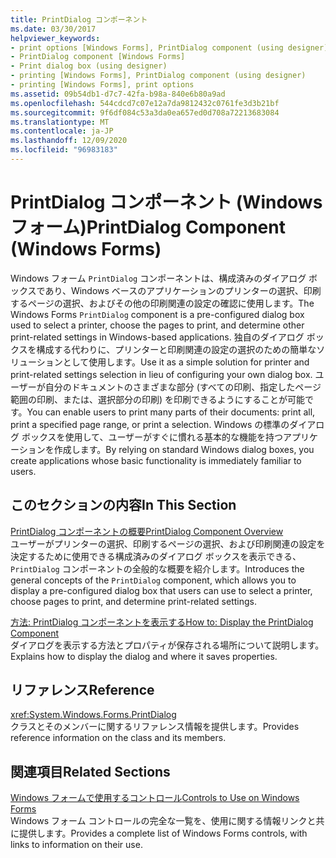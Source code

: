 ```yaml
---
title: PrintDialog コンポーネント
ms.date: 03/30/2017
helpviewer_keywords:
- print options [Windows Forms], PrintDialog component (using designer)
- PrintDialog component [Windows Forms]
- Print dialog box (using designer)
- printing [Windows Forms], PrintDialog component (using designer)
- printing [Windows Forms], print options
ms.assetid: 09b54db1-d7c7-42fa-b98a-840e6b80a9ad
ms.openlocfilehash: 544cdcd7c07e12a7da9812432c0761fe3d3b21bf
ms.sourcegitcommit: 9f6df084c53a3da0ea657ed0d708a72213683084
ms.translationtype: MT
ms.contentlocale: ja-JP
ms.lasthandoff: 12/09/2020
ms.locfileid: "96983183"
---
```

# <a name="printdialog-component-windows-forms"></a><span data-ttu-id="f196a-102">PrintDialog コンポーネント (Windows フォーム)</span><span class="sxs-lookup"><span data-stu-id="f196a-102">PrintDialog Component (Windows Forms)</span></span>
<span data-ttu-id="f196a-103">Windows フォーム `PrintDialog` コンポーネントは、構成済みのダイアログ ボックスであり、Windows ベースのアプリケーションのプリンターの選択、印刷するページの選択、およびその他の印刷関連の設定の確認に使用します。</span><span class="sxs-lookup"><span data-stu-id="f196a-103">The Windows Forms `PrintDialog` component is a pre-configured dialog box used to select a printer, choose the pages to print, and determine other print-related settings in Windows-based applications.</span></span> <span data-ttu-id="f196a-104">独自のダイアログ ボックスを構成する代わりに、プリンターと印刷関連の設定の選択のための簡単なソリューションとして使用します。</span><span class="sxs-lookup"><span data-stu-id="f196a-104">Use it as a simple solution for printer and print-related settings selection in lieu of configuring your own dialog box.</span></span> <span data-ttu-id="f196a-105">ユーザーが自分のドキュメントのさまざまな部分 (すべての印刷、指定したページ範囲の印刷、または、選択部分の印刷) を印刷できるようにすることが可能です。</span><span class="sxs-lookup"><span data-stu-id="f196a-105">You can enable users to print many parts of their documents: print all, print a specified page range, or print a selection.</span></span> <span data-ttu-id="f196a-106">Windows の標準のダイアログ ボックスを使用して、ユーザーがすぐに慣れる基本的な機能を持つアプリケーションを作成します。</span><span class="sxs-lookup"><span data-stu-id="f196a-106">By relying on standard Windows dialog boxes, you create applications whose basic functionality is immediately familiar to users.</span></span>  
  
## <a name="in-this-section"></a><span data-ttu-id="f196a-107">このセクションの内容</span><span class="sxs-lookup"><span data-stu-id="f196a-107">In This Section</span></span>  
 [<span data-ttu-id="f196a-108">PrintDialog コンポーネントの概要</span><span class="sxs-lookup"><span data-stu-id="f196a-108">PrintDialog Component Overview</span></span>](printdialog-component-overview-windows-forms.md)  
 <span data-ttu-id="f196a-109">ユーザーがプリンターの選択、印刷するページの選択、および印刷関連の設定を決定するために使用できる構成済みのダイアログ ボックスを表示できる、`PrintDialog` コンポーネントの全般的な概要を紹介します。</span><span class="sxs-lookup"><span data-stu-id="f196a-109">Introduces the general concepts of the `PrintDialog` component, which allows you to display a pre-configured dialog box that users can use to select a printer, choose pages to print, and determine print-related settings.</span></span>  
  
 [<span data-ttu-id="f196a-110">方法: PrintDialog コンポーネントを表示する</span><span class="sxs-lookup"><span data-stu-id="f196a-110">How to: Display the PrintDialog Component</span></span>](how-to-display-the-printdialog-component.md)  
 <span data-ttu-id="f196a-111">ダイアログを表示する方法とプロパティが保存される場所について説明します。</span><span class="sxs-lookup"><span data-stu-id="f196a-111">Explains how to display the dialog and where it saves properties.</span></span>  
  
## <a name="reference"></a><span data-ttu-id="f196a-112">リファレンス</span><span class="sxs-lookup"><span data-stu-id="f196a-112">Reference</span></span>  
 <xref:System.Windows.Forms.PrintDialog>  
 <span data-ttu-id="f196a-113">クラスとそのメンバーに関するリファレンス情報を提供します。</span><span class="sxs-lookup"><span data-stu-id="f196a-113">Provides reference information on the class and its members.</span></span>  
  
## <a name="related-sections"></a><span data-ttu-id="f196a-114">関連項目</span><span class="sxs-lookup"><span data-stu-id="f196a-114">Related Sections</span></span>  
 [<span data-ttu-id="f196a-115">Windows フォームで使用するコントロール</span><span class="sxs-lookup"><span data-stu-id="f196a-115">Controls to Use on Windows Forms</span></span>](controls-to-use-on-windows-forms.md)  
 <span data-ttu-id="f196a-116">Windows フォーム コントロールの完全な一覧を、使用に関する情報リンクと共に提供します。</span><span class="sxs-lookup"><span data-stu-id="f196a-116">Provides a complete list of Windows Forms controls, with links to information on their use.</span></span>
